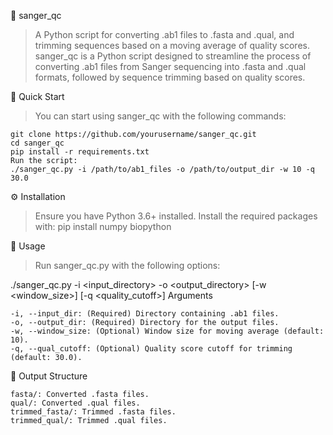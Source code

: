 🧬 sanger_qc
>A Python script for converting .ab1 files to .fasta and .qual, and trimming sequences based on a moving average of quality scores.
>sanger_qc is a Python script designed to streamline the process of converting .ab1 files from Sanger sequencing into .fasta and .qual formats, followed by sequence trimming based on quality scores.

🚀 Quick Start
>You can start using sanger_qc with the following commands:

    git clone https://github.com/yourusername/sanger_qc.git
    cd sanger_qc
    pip install -r requirements.txt
    Run the script:
    ./sanger_qc.py -i /path/to/ab1_files -o /path/to/output_dir -w 10 -q 30.0

⚙️ Installation
>Ensure you have Python 3.6+ installed. Install the required packages with:
>pip install numpy biopython

🔧 Usage
>Run sanger_qc.py with the following options:

./sanger_qc.py -i <input_directory> -o <output_directory> [-w <window_size>] [-q <quality_cutoff>]
Arguments

    -i, --input_dir: (Required) Directory containing .ab1 files.
    -o, --output_dir: (Required) Directory for the output files.
    -w, --window_size: (Optional) Window size for moving average (default: 10).
    -q, --qual_cutoff: (Optional) Quality score cutoff for trimming (default: 30.0).
 
📂 Output Structure

    fasta/: Converted .fasta files.
    qual/: Converted .qual files.
    trimmed_fasta/: Trimmed .fasta files.
    trimmed_qual/: Trimmed .qual files.


